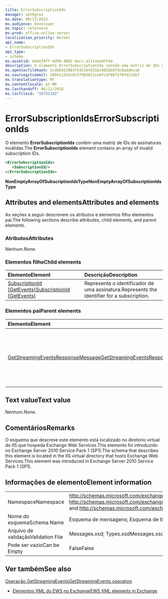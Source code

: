 ```yaml
---
title: ErrorSubscriptionIds
manager: sethgros
ms.date: 09/17/2015
ms.audience: Developer
ms.topic: reference
ms.prod: office-online-server
localization_priority: Normal
api_name:
- ErrorSubscriptionIds
api_type:
- schema
ms.assetid: e64e76ff-4d98-4082-9acc-a1114ae45f44
description: O elemento ErrorSubscriptionIds contém uma matriz de IDs de assinaturas inválidas.
ms.openlocfilehash: 5cdbbeb1083754510f431bc092bb67dc0addecab
ms.sourcegitcommit: 34041125dc8c5f993b21cebfc4f8b72f0fd2cb6f
ms.translationtype: MT
ms.contentlocale: pt-BR
ms.lasthandoff: 06/11/2018
ms.locfileid: "19752102"
---
```

# <a name="errorsubscriptionids"></a><span data-ttu-id="42583-103">ErrorSubscriptionIds</span><span class="sxs-lookup"><span data-stu-id="42583-103">ErrorSubscriptionIds</span></span>

<span data-ttu-id="42583-104">O elemento **ErrorSubscriptionIds** contém uma matriz de IDs de assinaturas inválidas.</span><span class="sxs-lookup"><span data-stu-id="42583-104">The **ErrorSubscriptionIds** element contains an array of invalid subscription IDs.</span></span> 
  
```xml
<ErrorSubscriptionIds>
   <SubscriptionId/>
</ErrorSubscriptionIds>
```

 <span data-ttu-id="42583-105">**NonEmptyArrayOfSubscriptionIdsType**</span><span class="sxs-lookup"><span data-stu-id="42583-105">**NonEmptyArrayOfSubscriptionIdsType**</span></span>
## <a name="attributes-and-elements"></a><span data-ttu-id="42583-106">Attributes and elements</span><span class="sxs-lookup"><span data-stu-id="42583-106">Attributes and elements</span></span>

<span data-ttu-id="42583-107">As seções a seguir descrevem os atributos e elementos filho elementos pai.</span><span class="sxs-lookup"><span data-stu-id="42583-107">The following sections describe attributes, child elements, and parent elements.</span></span>
  
### <a name="attributes"></a><span data-ttu-id="42583-108">Atributos</span><span class="sxs-lookup"><span data-stu-id="42583-108">Attributes</span></span>

<span data-ttu-id="42583-109">Nenhum.</span><span class="sxs-lookup"><span data-stu-id="42583-109">None.</span></span>
  
### <a name="child-elements"></a><span data-ttu-id="42583-110">Elementos filho</span><span class="sxs-lookup"><span data-stu-id="42583-110">Child elements</span></span>

|<span data-ttu-id="42583-111">**Elemento**</span><span class="sxs-lookup"><span data-stu-id="42583-111">**Element**</span></span>|<span data-ttu-id="42583-112">**Descrição**</span><span class="sxs-lookup"><span data-stu-id="42583-112">**Description**</span></span>|
|:-----|:-----|
|[<span data-ttu-id="42583-113">SubscriptionId (GetEvents)</span><span class="sxs-lookup"><span data-stu-id="42583-113">SubscriptionId (GetEvents)</span></span>](subscriptionid-getevents.md) <br/> |<span data-ttu-id="42583-114">Representa o identificador de uma assinatura.</span><span class="sxs-lookup"><span data-stu-id="42583-114">Represents the identifier for a subscription.</span></span>  <br/> |
   
### <a name="parent-elements"></a><span data-ttu-id="42583-115">Elementos pai</span><span class="sxs-lookup"><span data-stu-id="42583-115">Parent elements</span></span>

|<span data-ttu-id="42583-116">**Elemento**</span><span class="sxs-lookup"><span data-stu-id="42583-116">**Element**</span></span>|<span data-ttu-id="42583-117">**Descrição**</span><span class="sxs-lookup"><span data-stu-id="42583-117">**Description**</span></span>|
|:-----|:-----|
|[<span data-ttu-id="42583-118">GetStreamingEventsResponseMessage</span><span class="sxs-lookup"><span data-stu-id="42583-118">GetStreamingEventsResponseMessage</span></span>](getstreamingeventsresponsemessage.md) <br/> |<span data-ttu-id="42583-119">Contém o status e o resultado de uma única solicitação de [operação GetStreamingEvents](getstreamingevents-operation.md) .</span><span class="sxs-lookup"><span data-stu-id="42583-119">Contains the status and result of a single [GetStreamingEvents operation](getstreamingevents-operation.md) request.</span></span>  <br/> |
   
## <a name="text-value"></a><span data-ttu-id="42583-120">Text value</span><span class="sxs-lookup"><span data-stu-id="42583-120">Text value</span></span>

<span data-ttu-id="42583-121">Nenhum.</span><span class="sxs-lookup"><span data-stu-id="42583-121">None.</span></span>
  
## <a name="remarks"></a><span data-ttu-id="42583-122">Comentários</span><span class="sxs-lookup"><span data-stu-id="42583-122">Remarks</span></span>

<span data-ttu-id="42583-123">O esquema que descreve este elemento está localizado no diretório virtual do IIS que hospeda Exchange Web Services.This elemento foi introduzido no Exchange Server 2010 Service Pack 1 (SP1).</span><span class="sxs-lookup"><span data-stu-id="42583-123">The schema that describes this element is located in the IIS virtual directory that hosts Exchange Web Services.This element was introduced in Exchange Server 2010 Service Pack 1 (SP1).</span></span>
  
## <a name="element-information"></a><span data-ttu-id="42583-124">Informações de elemento</span><span class="sxs-lookup"><span data-stu-id="42583-124">Element information</span></span>

|||
|:-----|:-----|
|<span data-ttu-id="42583-125">Namespace</span><span class="sxs-lookup"><span data-stu-id="42583-125">Namespace</span></span>  <br/> |<span data-ttu-id="42583-126">http://schemas.microsoft.com/exchange/services/2006/messages e http://schemas.microsoft.com/exchange/services/2006/types</span><span class="sxs-lookup"><span data-stu-id="42583-126">http://schemas.microsoft.com/exchange/services/2006/messages and http://schemas.microsoft.com/exchange/services/2006/types</span></span>  <br/> |
|<span data-ttu-id="42583-127">Nome do esquema</span><span class="sxs-lookup"><span data-stu-id="42583-127">Schema Name</span></span>  <br/> |<span data-ttu-id="42583-128">Esquema de mensagens; Esquema de tipos</span><span class="sxs-lookup"><span data-stu-id="42583-128">Messages schema; Types schema</span></span>  <br/> |
|<span data-ttu-id="42583-129">Arquivo de validação</span><span class="sxs-lookup"><span data-stu-id="42583-129">Validation File</span></span>  <br/> |<span data-ttu-id="42583-130">Messages.xsd; Types.xsd</span><span class="sxs-lookup"><span data-stu-id="42583-130">Messages.xsd; Types.xsd</span></span>  <br/> |
|<span data-ttu-id="42583-131">Pode ser vazio</span><span class="sxs-lookup"><span data-stu-id="42583-131">Can be Empty</span></span>  <br/> |<span data-ttu-id="42583-132">False</span><span class="sxs-lookup"><span data-stu-id="42583-132">False</span></span>  <br/> |
   
## <a name="see-also"></a><span data-ttu-id="42583-133">Ver também</span><span class="sxs-lookup"><span data-stu-id="42583-133">See also</span></span>



[<span data-ttu-id="42583-134">Operação GetStreamingEvents</span><span class="sxs-lookup"><span data-stu-id="42583-134">GetStreamingEvents operation</span></span>](getstreamingevents-operation.md)


- [<span data-ttu-id="42583-135">Elementos XML do EWS no Exchange</span><span class="sxs-lookup"><span data-stu-id="42583-135">EWS XML elements in Exchange</span></span>](ews-xml-elements-in-exchange.md)

